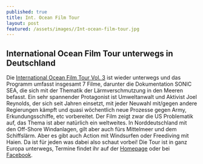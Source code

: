 ```yaml
---
published: true
title: Int. Ocean Film Tour
layout: post
featured: /assets/images//Int-ocean-film-tour.jpg
---
```


## International Ocean Film Tour unterwegs in Deutschland

Die [International Ocean Film Tour Vol. 3](http://www.oceanfilmtour.com/?ref) ist wieder unterwegs und das Programm umfasst insgesamt 7 Filme, darunter die Dokumentation SONIC SEA, die sich mit der Thematik der Lärmverschmutzung in den Meeren befasst. Ein sehr spannender Protagonist ist Umweltanwalt und Aktivist Joel Reynolds, der sich seit Jahren einsetzt, mit jeder Neuwahl mit/gegen andere Regierungen kämpft und quasi wöchentlich neue Prozesse gegen Army, Erkundungsschiffe, etc vorbereitet.
Der Film zeigt zwar die US Problematik auf, das Thema ist aber natürlich ein weltweites. In Norddeutschland mit den Off-Shore Windanlagen, gilt aber auch fürs Mittelmeer und dem Schiffslärm.  Aber es gibt auch Action mit Windsurfen oder Freediving mit Haien. Da ist für jeden was dabei also schaut vorbei!  Die Tour ist in ganz Europa unterwegs, Termine findet ihr auf der [Homepage](http://www.oceanfilmtour.com/?ref) oder bei [Facebook](https://www.facebook.com/oceanfilmtour/timeline).

